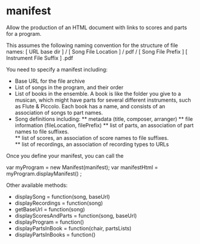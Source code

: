 # manifest

Allow the production of an HTML document with links to scores and parts for a program. 

This assumes the following naming convention for the structure of file names:
[ URL base dir ] / [ Song File Location ] / pdf / [ Song File Prefix ] [ Instrument File Suffix ] .pdf


You need to specify a manifest including: 
* Base URL for the file archive
* List of songs in the program, and their order
* List of books in the ensemble.  A book is like the folder you give to a musican, which might have parts for several different instruments, such as Flute & Piccolo.  Each book has a name, and consists of an association of songs to part names.
* Song definitions including:
** metadata (title, composer, arranger)
** file information (fileLocation, filePrefix) 
** list of parts, an association of part names to file suffixes.  
** list of scores, an association of score names to file suffixes.  
** list of recordings, an association of recording types to URLs

Once you define your manifest, you can call the 

var myProgram = new Manifest(manifest);
var manifestHtml = myProgram.displayManifest() ; 

Other available methods:

* displaySong = function(song, baseUrl)
* displayRecordings = function(song) 
* getBaseUrl = function(song) 
* displayScoresAndParts = function(song, baseUrl) 
* displayProgram = function() 
* displayPartsInBook = function(chair, partsLists) 
* displayPartsInBooks = function() 

